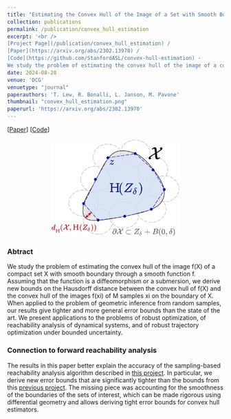 ```yaml
---
title: "Estimating the Convex Hull of the Image of a Set with Smooth Boundary: Error Bounds and Applications"
collection: publications
permalink: /publication/convex_hull_estimation
excerpt: '<br />
[Project Page](/publication/convex_hull_estimation) / 
[Paper](https://arxiv.org/abs/2302.13970) / 
[Code](https://github.com/StanfordASL/convex-hull-estimation) - 
We study the problem of estimating the convex hull of the image of a compact set with smooth boundary.'
date: 2024-08-28
venue: 'DCG'
venuetype: "journal"
paperauthors: 'T. Lew, R. Bonalli, L. Janson, M. Pavone'
thumbnail: "convex_hull_estimation.png"
paperurl: 'https://arxiv.org/abs/2302.13970'
---
```


[[Paper](https://arxiv.org/abs/2302.13970)] 
[[Code](https://github.com/StanfordASL/convex-hull-estimation)]

<p style="text-align:center;"><img src="/images/convex_hull_estimation_full.png" width="300"></p>

### Abtract

We study the problem of estimating the convex hull of the image f(X) of a compact set X with smooth boundary through a smooth function f. Assuming that the function is a diffeomorphism or a submersion, we derive new bounds on the Hausdorff distance between the convex hull of f(X) and the convex hull of the images f(xi) of M samples xi on the boundary of X. When applied to the problem of geometric inference from random samples, our results give tighter and more general error bounds than the state of the art. We present applications to the problems of robust optimization, of reachability analysis of dynamical systems, and of robust trajectory optimization under bounded uncertainty. 

### Connection to forward reachability analysis

The results in this paper better explain the accuracy of the sampling-based reachability analysis algorithm described in [this project](/publication/randup). In particular, we derive new error bounds that are significantly tighter than the bounds from this [previous project](/publication/randup_l4dc). The missing piece was accounting for the smoothness of the boundaries of the sets of interest, which can be made rigorous using differential geometry and allows deriving tight error bounds for convex hull estimators.

